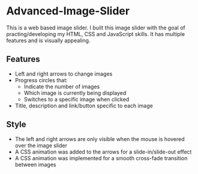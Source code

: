 # Advanced-Image-Slider

This is a web based image slider. I built this image slider with the goal of practing/developing my HTML, CSS and JavaScript skills. It has multiple features and is visually appealing.

## Features
- Left and right arrows to change images
- Progress circles that:
  - Indicate the number of images 
  - Which image is currently being displayed
  - Switches to a specific image when clicked
- Title, description and link/button specific to each image

## Style
- The left and right arrows are only visible when the mouse is hovered over the image slider
- A CSS animation was added to the arrows for a slide-in/slide-out effect 
- A CSS animation was implemented for a smooth cross-fade transition between images
